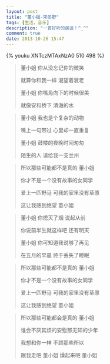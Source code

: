 ```yaml
---
layout: post
title: "董小姐-宋冬野"
tags: [生活，音乐]
description: "一首好听的民谣！^_^"
comment: true
date: 2013-10-26 15:47
---
```


{% youku XNTczMTAxNzA0 510 498 %}

> 董小姐 你从没忘记你的微笑
> 
> 就算你和我一样 渴望着衰老
> 
> 董小姐 你嘴角向下的时候很美
> 
> 就像安和桥下 清澈的水


> 董小姐 我也是个复杂的动物
> 
> 嘴上一句带过 心里却一直重复
> 
> 董小姐 鼓楼的夜晚时间匆匆
> 
> 陌生的人 请给我一支兰州


> 所以那些可能都不是真的 董小姐
> 
> 你才不是一个没有故事的女同学
> 
> 爱上一匹野马 可我的家里没有草原
> 
> 这让我感到绝望 董小姐


> 董小姐 你熄灭了烟 说起从前
> 
> 你说前半生就这样吧 还有明天
> 
> 董小姐 你可知道我说够了再见
> 
> 在五月的早晨 终于丢失了睡眠

 
> 所以那些可能都不是真的 董小姐
> 
> 你才不是一个没有故事的女同学
> 
> 爱上一匹野马 可我的家里没有草原
> 
> 这让我感到绝望 董小姐

 
> 所以那些可能都会是真的 董小姐
> 
> 谁会不厌其烦的安慰那无知的少年
> 
> 我想和你一样 不顾那些所以
> 
> 跟我走吧 董小姐 燥起来吧 董小姐

